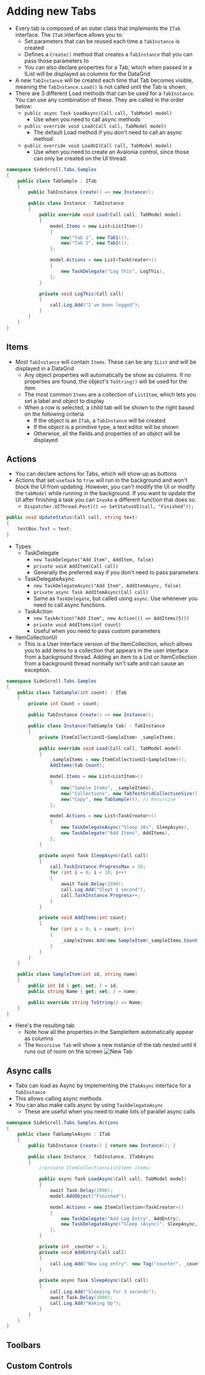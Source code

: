 # Adding new Tabs

* Every tab is composed of an outer class that implements the `ITab` interface. The `ITab` interface allows you to:
  - Set parameters that can be reused each time a `TabInstance` is created
  - Defines a `Create()` method that creates a `TabInstance` that you can pass those parameters to
  - You can also declare properties for a Tab, which when passed in a IList will be displayed as columns for the DataGrid
* A new `TabInstance` will be created each time that Tab becomes visible, meaning the `TabInstance.Load()` is not called until the Tab is shown.
* There are 3 different Load methods that can be used for a `TabInstance`. You can use any combination of these. They are called in the order below:
  - `public async Task LoadAsync(Call call, TabModel model)`
    - Use when you need to call async methods
  - `public override void Load(Call call, TabModel model)`
    - The default Load method if you don't need to call an async method
  - `public override void LoadUI(Call call, TabModel model)`
    - Use when you need to create an Avalonia control, since those can only be created on the UI thread.
```csharp
namespace SideScroll.Tabs.Samples
{
	public class TabSample : ITab
	{
		public TabInstance Create() => new Instance();

		public class Instance : TabInstance
		{
			public override void Load(Call call, TabModel model)
			{
				model.Items = new List<ListItem>()
				{
					new("Tab 1", new Tab1()),
					new("Tab 2", new Tab2()),
				};

				model.Actions = new List<TaskCreator>()
				{
					new TaskDelegate("Log this", LogThis),
				};
			}

			private void LogThis(Call call)
			{
				call.Log.Add("I've been logged");
			}
		}
	}
}
```

## Items
* Most `TabInstance` will contain `Items`. These can be any `IList` and will be displayed in a DataGrid
  - Any object properties will automatically be show as columns. If no properties are found, the object's `ToString()` will be used for the item
  - The most common `Items` are a collection of `ListItem`, which lets you set a label and object to display
  - When a row is selected, a child tab will be shown to the right based on the following criteria
    - If the object is an `ITab`, a `TabInstance` will be created
	- If the object is a primitive type, a text editor will be shown
	- Otherwise, all the fields and properties of an object will be displayed

## Actions
* You can declare actions for Tabs, which will show up as buttons
* Actions that set `useTask` to `true` will run in the background and won't block the UI from updating. However, you can't modify the UI or modify the `tabModel` while running in the background. If you want to update the UI after finishing a task you can `Invoke` a different function that does so.
  - `Dispatcher.UIThread.Post(() => SetStatusUI(call, "Finished"));`
```csharp
public void UpdateStatus(Call call, string text)
{
	textBox.Text = text;
}
```
* Types
  - TaskDelegate
    - `new TaskDelegate("Add Item", AddItem, false)`
    - `private void AddItem(Call call)`
    - Generally the preferred way if you don't need to pass parameters
  - TaskDelegateAsync
    - `new TaskDelegateAsync("Add Item", AddItemAsync, false)`
    - `private async Task AddItemAsync(Call call)`
    - Same as `TaskDelegate`, but called using `async`. Use whenever you need to call async functions.
  - TaskAction
    - `new TaskAction("Add Item", new Action(() => AddItems(5)))`
    - `private void AddItems(int count)`
    - Useful when you need to pass custom parameters
* ItemCollectionUI
  - This is a User Interface version of the ItemCollection, which allows you to add items to a collection that appears in the user interface from a background thread. Adding an item to a List or ItemCollection from a background thread normally isn't safe and can cause an exception.
```csharp
namespace SideScroll.Tabs.Samples
{
	public class TabSample(int count) : ITab
	{
		private int Count = count;

		public TabInstance Create() => new Instance();

		public class Instance(TabSample tab) : TabInstance
		{
			private ItemCollectionUI<SampleItem> _sampleItems;

			public override void Load(Call call, TabModel model)
			{
				_sampleItems = new ItemCollectionUI<SampleItem>();
				AddItems(tab.Count);

				model.Items = new List<ListItem>()
				{
					new("Sample Items", _sampleItems),
					new("Collections", new TabTestGridCollectionSize()),
					new("Copy", new TabSample()), // Recursive
				};

				model.Actions = new List<TaskCreator>()
				{
					new TaskDelegateAsync("Sleep 10s", SleepAsync),
					new TaskDelegate("Add Items", AddItems),
				};
			}

			private async Task SleepAsync(Call call)
			{
				call.TaskInstance.ProgressMax = 10;
				for (int i = 0; i < 10; i++)
				{
					await Task.Delay(1000);
					call.Log.Add("Slept 1 second");
					call.TaskInstance.Progress++;
				}
			}

			private void AddItems(int count)
			{
				for (int i = 0; i < count; i++)
				{
					_sampleItems.Add(new SampleItem(_sampleItems.Count, "Item " + _sampleItems.Count));
				}
			}
		}
	}

	public class SampleItem(int id, string name)
	{
		public int Id { get; set; } = id;
		public string Name { get; set; } = name;

		public override string ToString() => Name;
	}
}
```
* Here's the resulting tab
  - Note how all the properties in the SampleItem automatically appear as columns
  - The `Recursive Tab` will show a new instance of the tab nested until it runs out of room on the screen
![New Tab](../Images/Screenshots/SampleTab.png)

## Async calls
  - Tabs can load as Async by implementing the `ITabAsync` interface for a `TabInstance`
  - This allows calling async methods
  - You can also make calls async by using `TaskDelegateAsync`
    - These are useful when you need to make lots of parallel async calls
```csharp
namespace SideScroll.Tabs.Samples.Actions
{
	public class TabSampleAsync : ITab
	{
		public TabInstance Create() { return new Instance(); }

		public class Instance : TabInstance, ITabAsync
		{
			//private ItemCollection<ListItem> items;

			public async Task LoadAsync(Call call, TabModel model)
			{
				await Task.Delay(2000);
				model.AddObject("Finished");

				model.Actions = new ItemCollection<TaskCreator>()
				{
					new TaskDelegate("Add Log Entry", AddEntry),
					new TaskDelegateAsync("Sleep (Async)", SleepAsync, true, true),
				};
			}

			private int _counter = 1;
			private void AddEntry(Call call)
			{
				call.Log.Add("New Log entry", new Tag("counter", _counter++));
			}

			private async Task SleepAsync(Call call)
			{
				call.Log.Add("Sleeping for 3 seconds");
				await Task.Delay(3000);
				call.Log.Add("Waking Up");
			}
		}
	}
}
```

## Toolbars

## Custom Controls
